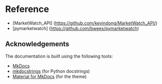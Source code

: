 # Reference

* [MarketWatch_API] (https://github.com/kevindong/MarketWatch_API/)
* [pymarketwatch] (https://github.com/bwees/pymarketwatch)


## Acknowledgements

The documentation is built using the following tools:

- [MkDocs](https://www.mkdocs.org/)
- [mkdocstrings]() (for Python docstrings)
- [Material for MkDocs](https://squidfunk.github.io/mkdocs-material/) (for the theme)